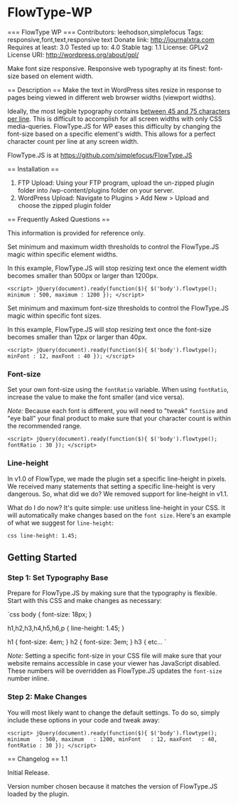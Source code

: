 FlowType-WP
===========

=== FlowType WP ===
Contributors: leehodson,simplefocus
Tags: responsive,font,text,responsive text
Donate link: http://journalxtra.com
Requires at least: 3.0
Tested up to: 4.0
Stable tag: 1.1
License: GPLv2
License URI: http://wordpress.org/about/gpl/

Make font size responsive. Responsive web typography at its finest: font-size based on element width.

== Description ==
Make the text in WordPress sites resize in response to pages being viewed in different web browser widths (viewport widths).

Ideally, the most legible typography contains [between 45 and 75 characters per line](http://webtypography.net/2.1.2). This is difficult to accomplish for all screen widths with only CSS media-queries. FlowType.JS for WP eases this difficulty by changing the font-size based on a specific element\'s width. This allows for a perfect character count per line at any screen width.

FlowType.JS is at https://github.com/simplefocus/FlowType.JS

== Installation ==
1. FTP Upload: Using your FTP program, upload the un-zipped plugin folder into /wp-content/plugins folder on your server.
2. WordPress Upload: Navigate to Plugins > Add New > Upload and choose the zipped plugin folder

== Frequently Asked Questions ==

This information is provided for reference only.

Set minimum and maximum width thresholds to control the FlowType.JS magic within specific element widths.

In this example, FlowType.JS will stop resizing text once the element width becomes smaller than 500px or larger than 1200px.

`<script>
jQuery(document).ready(function($){
$('body').flowtype();
   minimum : 500,
   maximum : 1200
});
</script>
`

Set minimum and maximum font-size thresholds to control the FlowType.JS magic within specific font sizes.

In this example, FlowType.JS will stop resizing text once the font-size becomes smaller than 12px or larger than 40px.

`<script>
jQuery(document).ready(function($){
$('body').flowtype();
   minFont : 12,
   maxFont : 40
});
</script>
`

### Font-size ###

Set your own font-size using the `fontRatio` variable. When using `fontRatio`, increase the value to make the font smaller (and vice versa).

_Note:_ Because each font is different, you will need to "tweak" `fontSize` and "eye ball" your final product to make sure that your character count is within the recommended range.

`<script>
jQuery(document).ready(function($){
$('body').flowtype();
   fontRatio : 30
});
</script>
`

### Line-height ###

In v1.0 of FlowType, we made the plugin set a specific line-height in pixels. We received many statements that setting a specific line-height is very dangerous. So, what did we do? We removed support for line-height in v1.1.

What do I do now? It's quite simple: use unitless line-height in your CSS. It will automatically make changes based on the `font size`. Here's an example of what we suggest for `line-height`:

`css
line-height: 1.45;
`

## Getting Started ##

### Step 1: Set Typography Base ###

Prepare for FlowType.JS by making sure that the typography is flexible. Start with this CSS and make changes as necessary:

`css
body {
   font-size: 18px;
}

h1,h2,h3,h4,h5,h6,p {
   line-height: 1.45;
}

h1 { font-size: 4em; }
h2 { font-size: 3em; }
h3 { etc...
`

_Note:_ Setting a specific font-size in your CSS file will make sure that your website remains accessible in case your viewer has JavaScript disabled. These numbers will be overridden as FlowType.JS updates the `font-size` number inline.

### Step 2: Make Changes ###

You will most likely want to change the default settings. To do so, simply include these options in your code and tweak away:

`<script>
jQuery(document).ready(function($){
$('body').flowtype();
   minimum   : 500,
   maximum   : 1200,
   minFont   : 12,
   maxFont   : 40,
   fontRatio : 30
});
</script>
`

== Changelog ==
1.1

Initial Release.

Version number chosen because it matches the version of FlowType.JS loaded by the plugin.